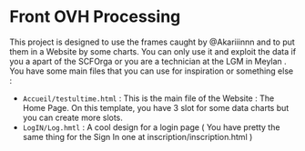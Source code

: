 # Front OVH Processing

This project is designed to use the frames caught by @Akariiinnn and to put them in a Website by some charts. You can only use it and exploit the data if you a apart of the SCFOrga or you are a technician at the LGM in Meylan . You have some main files that you can use for inspiration or something else :

- `Accueil/testultime.html` : This is the main file of the Website : The Home Page. On this template, you have 3 slot for some data charts but you can create more slots.
- `LogIN/Log.hmtl` : A cool design for a login page ( You have pretty the same thing for the Sign In one at inscription/inscription.html )
